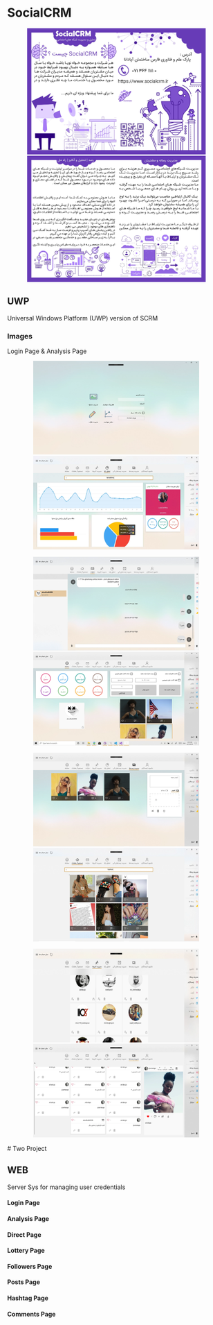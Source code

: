 

# SocialCRM

<p align="center">
  <img width="413" height="291" src="https://github.com/ashalogic/SocialCRM/blob/master/docs/img/img1.jpg">
  <img width="413" height="291" src="https://github.com/ashalogic/SocialCRM/blob/master/docs/img/img2.jpg">
</p>

## UWP
Universal Windows Platform (UWP) version of SCRM 

### Images
<p align="left">Login Page & Analysis Page</p>
<p align="center">
  <img width="384" height="216" src="https://github.com/ashalogic/SocialCRM/blob/master/docs/img/scrm.WebP">
  <img width="384" height="216" src="https://github.com/ashalogic/SocialCRM/blob/master/docs/img/analysis.WebP">
</p>
<p align="center">
  <img width="384" height="216" src="https://github.com/ashalogic/SocialCRM/blob/master/docs/img/chat.WebP">
  <img width="384" height="216" src="https://github.com/ashalogic/SocialCRM/blob/master/docs/img/lottery.WebP">
</p>
<p align="center">
  <img width="384" height="216" src="https://github.com/ashalogic/SocialCRM/blob/master/docs/img/posts.WebP">
  <img width="384" height="216" src="https://github.com/ashalogic/SocialCRM/blob/master/docs/img/hashtag.WebP">
</p>
<p align="center">
  <img width="384" height="216" src="https://github.com/ashalogic/SocialCRM/blob/master/docs/img/followers.WebP">
  <img width="384" height="216" src="https://github.com/ashalogic/SocialCRM/blob/master/docs/img/comments.WebP">
</p>
# Two Project

## WEB
Server Sys for managing user credentials 


#### Login Page
#### Analysis Page
#### Direct Page
#### Lottery Page
#### Followers Page
#### Posts Page
#### Hashtag Page
#### Comments Page

